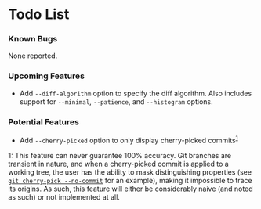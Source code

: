 # Todo List

### Known Bugs

None reported.

### Upcoming Features

+ Add `--diff-algorithm` option to specify the diff algorithm. Also includes support for `--minimal`, `--patience`, and `--histogram` options.

### Potential Features

+ Add `--cherry-picked` option to only display cherry-picked commits<sup>[1](#cherry-picked)</sup>

<a name="#cherry-picked">1</a>: This feature can never guarantee 100% accuracy. Git branches are transient in nature, and when a cherry-picked commit is applied to a working tree, the user has the ability to mask distinguishing properties (see [`git cherry-pick --no-commit`](https://git-scm.com/docs/git-cherry-pick#git-cherry-pick---no-commit) for an example), making it impossible to trace its origins. As such, this feature will either be considerably naive (and noted as such) or not implemented at all.
